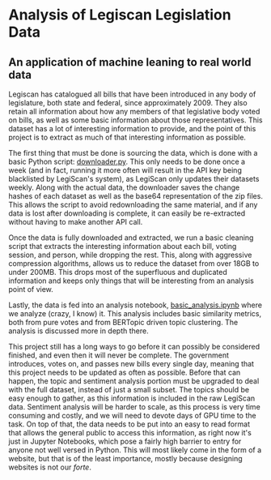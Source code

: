# Analysis of Legiscan Legislation Data

## An application of machine leaning to real world data

Legiscan has catalogued all bills that have been introduced in any body of legislature, both state and federal, since approximately 2009. They also retain all information about how any members of that legislative body voted on bills, as well as some basic information about those representatives. This dataset has a lot of interesting information to provide, and the point of this project is to extract as much of that interesting information as possible.

The first thing that must be done is sourcing the data, which is done with a basic Python script: [downloader.py](https://github.com/silas-wunder/LegiScan/blob/master/downloader.py). This only needs to be done once a week (and in fact, running it more often will result in the API key being blacklisted by LegiScan's system), as LegiScan only updates their datasets weekly. Along with the actual data, the downloader saves the change hashes of each dataset as well as the base64 representation of the zip files. This allows the script to avoid redownloading the same material, and if any data is lost after downloading is complete, it can easily be re-extracted without having to make another API call.

Once the data is fully downloaded and extracted, we run a basic cleaning script that extracts the interesting information about each bill, voting session, and person, while dropping the rest. This, along with aggressive compression algorithms, allows us to reduce the dataset from over 18GB to under 200MB. This drops most of the superfluous and duplicated information and keeps only things that will be interesting from an analysis point of view.

Lastly, the data is fed into an analysis notebook, [basic_analysis.ipynb](https://github.com/silas-wunder/LegiScan/blob/master/basic_analysis.ipynb) where we analyze (crazy, I know) it. This analysis includes basic similarity metrics, both from pure votes and from BERTopic driven topic clustering. The analysis is discussed more in depth there.

This project still has a long ways to go before it can possibly be considered finished, and even then it will never be complete. The government introduces, votes on, and passes new bills every single day, meaning that this project needs to be updated as often as possible. Before that can happen, the topic and sentiment analysis portion must be upgraded to deal with the full dataset, instead of just a small subset. The topics should be easy enough to gather, as this information is included in the raw LegiScan data. Sentiment analysis will be harder to scale, as this process is very time consuming and costly, and we will need to devote days of GPU time to the task. On top of that, the data needs to be put into an easy to read format that allows the general public to access this information, as right now it's just in Jupyter Notebooks, which pose a fairly high barrier to entry for anyone not well versed in Python. This will most likely come in the form of a website, but that is of the least importance, mostly because designing websites is not our _forte_.
